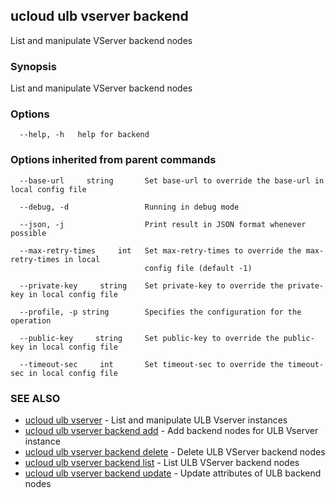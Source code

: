 

## ucloud ulb vserver backend

List and manipulate VServer backend nodes

### Synopsis

List and manipulate VServer backend nodes

### Options

```
  --help, -h   help for backend 

```

### Options inherited from parent commands

```
  --base-url     string       Set base-url to override the base-url in local config file 

  --debug, -d                 Running in debug mode 

  --json, -j                  Print result in JSON format whenever possible 

  --max-retry-times     int   Set max-retry-times to override the max-retry-times in local
                              config file (default -1) 

  --private-key     string    Set private-key to override the private-key in local config file 

  --profile, -p string        Specifies the configuration for the operation 

  --public-key     string     Set public-key to override the public-key in local config file 

  --timeout-sec     int       Set timeout-sec to override the timeout-sec in local config file 

```

### SEE ALSO

* [ucloud ulb vserver](developer/cli/cmd/ucloud/ulb/vserver)	 - List and manipulate ULB Vserver instances
* [ucloud ulb vserver backend add](developer/cli/cmd/ucloud/ulb/vserver/backend/add)	 - Add backend nodes for ULB Vserver instance
* [ucloud ulb vserver backend delete](developer/cli/cmd/ucloud/ulb/vserver/backend/delete)	 - Delete ULB VServer backend nodes
* [ucloud ulb vserver backend list](developer/cli/cmd/ucloud/ulb/vserver/backend/list)	 - List ULB VServer backend nodes
* [ucloud ulb vserver backend update](developer/cli/cmd/ucloud/ulb/vserver/backend/update)	 - Update attributes of ULB backend nodes

